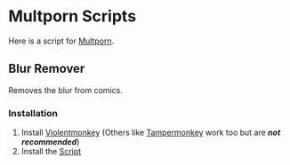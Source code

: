 # Multporn Scripts

Here is a script for [Multporn][2].

## Blur Remover
Removes the blur from comics.

### Installation
1. Install [Violentmonkey][5] (Others like [Tampermonkey][6] work too but are ***not recommended***)
2. Install the [Script][7]

[1]: https://github.com/Official-Husko/violentmonkey-scripts
[2]: https://multporn.net/
[5]: https://violentmonkey.github.io/
[6]: https://tampermonkey.net/
[7]: https://github.com/Official-Husko/violentmonkey-scripts/blob/main/multporn/multporn-blur-killer.user.js?raw=True